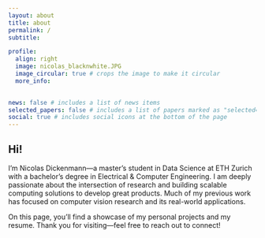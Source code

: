 ```yaml
---
layout: about
title: about
permalink: /
subtitle: 

profile:
  align: right
  image: nicolas_blacknwhite.JPG
  image_circular: true # crops the image to make it circular
  more_info: 
    

news: false # includes a list of news items
selected_papers: false # includes a list of papers marked as "selected={true}"
social: true # includes social icons at the bottom of the page
---
```





## Hi! 


I’m Nicolas Dickenmann—a master’s student in Data Science at ETH Zurich with a bachelor’s degree in Electrical & Computer Engineering.  I am deeply passionate about the intersection of research and building scalable computing solutions to develop great products. Much of my previous work has focused on computer vision research and its real-world applications.

On this page, you’ll find a showcase of my personal projects and my resume. Thank you for visiting—feel free to reach out to connect!
